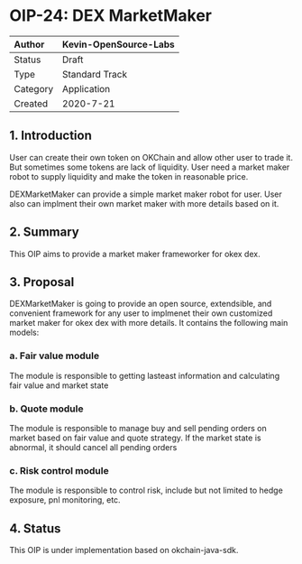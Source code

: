 # OIP-24: DEX MarketMaker

| Author   | Kevin-OpenSource-Labs |
| :------- | ------------------------ |
| Status   | Draft                    |
| Type     | Standard Track           |
| Category | Application              |
| Created  | 2020-7-21                |

## 1. Introduction

User can create their own token on OKChain and allow other user to trade it. But sometimes some tokens are lack of liquidity. User need a market maker robot to supply liquidity and make the token in reasonable price.

DEXMarketMaker can provide a simple market maker robot for user. User also can implment their own market maker with more details based on it.

## 2. Summary

This OIP aims to provide a market maker frameworker for okex dex.

## 3. Proposal

DEXMarketMaker is going to provide an open source, extendsible, and convenient framework for any user to implmenet their own customized market maker for okex dex with more details.
It contains the following main models:

### a. Fair value module

The module is responsible to getting lasteast information and calculating fair value and market state

### b. Quote module

The module is responsible to manage buy and sell pending orders on market based on fair value and quote strategy. If the market state is abnormal, it should cancel all pending orders

### c. Risk control module 

The module is responsible to control risk, include but not limited to hedge exposure, pnl monitoring, etc.

## 4. Status

This OIP is under implementation based on okchain-java-sdk.
